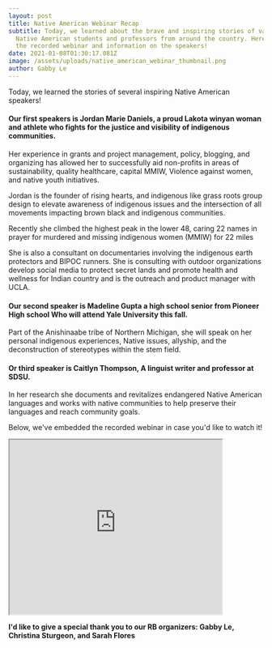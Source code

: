 ```yaml
---
layout: post
title: Native American Webinar Recap
subtitle: Today, we learned about the brave and inspiring stories of various
  Native American students and professors from around the country. Here we have
  the recorded webinar and information on the speakers!
date: 2021-01-08T01:30:17.081Z
image: /assets/uploads/native_american_webinar_thumbnail.png
author: Gabby Le
---
```

Today, we learned the stories of several inspiring Native American speakers!

#### Our first speakers is Jordan Marie Daniels, a proud Lakota winyan woman and athlete who fights for the justice and visibility of indigenous communities.

Her experience in grants and project management, policy, blogging, and organizing has allowed her to successfully aid non-profits in areas of sustainability, quality healthcare, capital MMIW, Violence against women, and native youth initiatives. 

Jordan is the founder of rising hearts, and indigenous like grass roots group design to elevate awareness of indigenous issues and the intersection of all movements impacting brown black and indigenous communities.

Recently she climbed the highest peak in the lower 48, caring 22 names in prayer for murdered and missing indigenous women (MMIW) for 22 miles 

She is also a consultant on documentaries involving the indigenous earth protectors and BIPOC runners. She is consulting with outdoor organizations develop social media to protect secret lands and promote health and wellness for Indian country and is the outreach and product manager with UCLA. 

#### Our second speaker is Madeline Gupta a high school senior from Pioneer High school Who will attend Yale University this fall.

Part of the Anishinaabe tribe of Northern Michigan, she will speak on her personal indigenous experiences, Native issues, allyship, and the deconstruction of stereotypes within the stem field. 

#### Or third speaker is Caitlyn Thompson, A linguist writer and professor at SDSU.

In her research she documents and revitalizes endangered Native American languages and works with native communities to help preserve their languages and reach community goals.

Below, we've embedded the recorded webinar in case you'd like to watch it!

<iframe width="420" height="345" src="https://www.youtube.com/embed/tgbNymZ7vqY">
</iframe>

**I'd like to give a special thank you to our RB organizers: Gabby Le, Christina Sturgeon, and Sarah Flores**